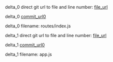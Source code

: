 delta_0 direct git url to file and line number: [file_url](https://www.github.com/vck3000/ProAvalon/commit/3b51fd081d0e2fc6bf4c1f425000cef61f0dcc35/#diff-103b73514ced7155e7e33849be2ab49fcbf55e6ff018e0e5356a82d74e6c7e09L84)

delta_0 [commit_url0](https://www.github.com/vck3000/ProAvalon/commit/3b51fd081d0e2fc6bf4c1f425000cef61f0dcc35)

delta_0 filename: routes/index.js



delta_1 direct git url to file and line number: [file_url](https://www.github.com/utkarsh-pro/chatter/commit/03831f70f1373ee8e97d54d596406f73c72bc9eb/#diff-e07d531ac040ce3f40e0ce632ac2a059d7cd60f20e61f78268ac3be015b3b28fL45)

delta_1 [commit_url0](https://www.github.com/utkarsh-pro/chatter/commit/03831f70f1373ee8e97d54d596406f73c72bc9eb)

delta_1 filename: app.js



